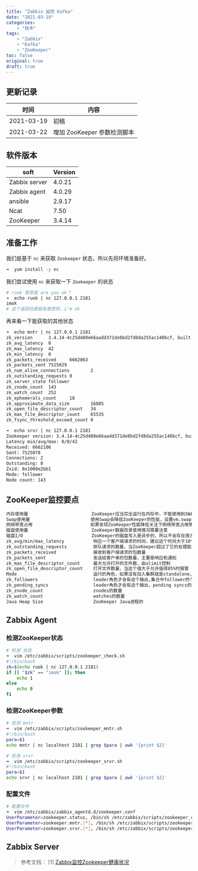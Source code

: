 ```yaml
---
title: "Zabbix 监控 Kafka"
date: "2021-03-19"
categories:
    - "技术"
tags:
    - "Zabbix"
    - "Kafka"
    - "ZooKeeper"
toc: false
original: true
draft: true
---
```


## 更新记录

| 时间       | 内容                      |
| ---------- | ------------------------- |
| 2021-03-19 | 初稿                      |
| 2021-03-22 | 增加 ZooKeeper 参数检测脚本 |

## 软件版本

| soft          | Version |
| ------------- | ------- |
| Zabbix server | 4.0.21  |
| Zabbix agent  | 4.0.29  |
| ansible       | 2.9.17  |
| Ncat          | 7.50    |
| ZooKeeper     | 3.4.14  |

## 准备工作

我们是基于 `nc` 来获取 `Zookeeper` 状态，所以先将环境准备好。

``` zsh
➜  yum install -y nc
```

我们尝试使用 `nc` 来获取一下 `Zookeeper` 的状态

``` zsh
# ruok 意思是 are you ok？
➜  echo ruok | nc 127.0.0.1 2181
imok
# 这个返回也是挺有意思的，i'm ok
```

再来看一下能获取的其他状态

``` zsh
➜  echo mntr | nc 127.0.0.1 2181
zk_version      3.4.14-4c25d480e66aadd371de8bd2fd8da255ac140bcf, built on 03/06/2019 16:18 GMT
zk_avg_latency  0
zk_max_latency  42
zk_min_latency  0
zk_packets_received     6662063
zk_packets_sent 7525029
zk_num_alive_connections        2
zk_outstanding_requests 0
zk_server_state follower
zk_znode_count  143
zk_watch_count  252
zk_ephemerals_count     18
zk_approximate_data_size        16885
zk_open_file_descriptor_count   34
zk_max_file_descriptor_count    65535
zk_fsync_threshold_exceed_count 0

➜  echo srvr | nc 127.0.0.1 2181
Zookeeper version: 3.4.14-4c25d480e66aadd371de8bd2fd8da255ac140bcf, built on 03/06/2019 16:18 GMT
Latency min/avg/max: 0/0/42
Received: 6662106
Sent: 7525078
Connections: 2
Outstanding: 0
Zxid: 0x1000e2bb1
Mode: follower
Node count: 143
```

## ZooKeeper监控要点

``` txt
内存使用量                        ZooKeeper应当完全运行在内存中，不能使用到SWAP。Java Heap大小不能超过可用内存。
Swap使用量                       使用Swap会降低ZooKeeper的性能，设置vm.swappiness = 0
网络带宽占用                      如果发现ZooKeeper性能降低关注下网络带宽占用情况和丢包情况，通常情况下ZooKeeper是20%写入80%读入
磁盘使用量                        ZooKeeper数据目录使用情况需要注意
磁盘I/O                          ZooKeeper的磁盘写入是异步的，所以不会存在很大的I/O请求，如果ZooKeeper和其他I/O密集型服务公用应该关注下磁盘I/O情况
zk_avg/min/max_latency           响应一个客户端请求的时间，建议这个时间大于10个Tick就报警
zk_outstanding_requests          排队请求的数量，当ZooKeeper超过了它的处理能力时，这个值会增大，建议设置报警阀值为10
zk_packets_received              接收到客户端请求的包数量
zk_packets_sent                  发送给客户单的包数量，主要是响应和通知
zk_max_file_descriptor_count     最大允许打开的文件数，由ulimit控制
zk_open_file_descriptor_count    打开文件数量，当这个值大于允许值得85%时报警
Mode                             运行的角色，如果没有加入集群就是standalone,加入集群式follower或者leader
zk_followers                     leader角色才会有这个输出,集合中follower的个数。正常的值应该是集合成员的数量减1
zk_pending_syncs                 leader角色才会有这个输出，pending syncs的数量
zk_znode_count                   znodes的数量
zk_watch_count                   watches的数量
Java Heap Size                   ZooKeeper Java进程的
```

## Zabbix Agent

### 检测ZooKeeper状态

``` zsh
# 检测 状态
➜  vim /etc/zabbix/scripts/zookeeper_check.sh
#!/bin/bash
zk=$(echo ruok | nc 127.0.0.1 2181)
if [[ "$zk" == "imok" ]]; then
    echo 1
else
    echo 0
fi
```

### 检测ZooKeeper参数

``` zsh
# 检测 mntr
➜  vim /etc/zabbix/scripts/zookeeper_mntr.sh
#!/bin/bash
para=$1
echo mntr | nc localhost 2181 | grep $para | awk '{print $2}'

# 检测 srvr
➜  vim /etc/zabbix/scripts/zookeeper_srvr.sh
#!/bin/bash
para=$1
echo srvr | nc localhost 2181 | grep $para | awk '{print $2}'
```

### 配置文件

``` zsh
# 配置文件
➜  vim /etc/zabbix/zabbix_agentd.d/zookeeper.conf
UserParameter=zookeeper.status, /bin/sh /etc/zabbix/scripts/zookeeper_check.sh
UserParameter=zookeeper.mntr.[*], /bin/sh /etc/zabbix/scripts/zookeeper_mntr.sh $1
UserParameter=zookeeper.srvr.[*], /bin/sh /etc/zabbix/scripts/zookeeper_srvr.sh $1
```

## Zabbix Server

> 参考文档：
> [1] [Zabbix监控Zookeeper健康状况](https://www.cnblogs.com/wjoyxt/p/6738437.html)  
>